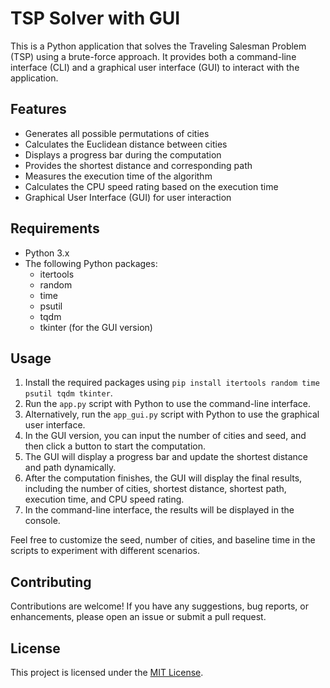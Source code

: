 # TSP Solver with GUI

This is a Python application that solves the Traveling Salesman Problem (TSP) using a brute-force approach. It provides both a command-line interface (CLI) and a graphical user interface (GUI) to interact with the application.

## Features

- Generates all possible permutations of cities
- Calculates the Euclidean distance between cities
- Displays a progress bar during the computation
- Provides the shortest distance and corresponding path
- Measures the execution time of the algorithm
- Calculates the CPU speed rating based on the execution time
- Graphical User Interface (GUI) for user interaction

## Requirements

- Python 3.x
- The following Python packages:
  - itertools
  - random
  - time
  - psutil
  - tqdm
  - tkinter (for the GUI version)

## Usage

1. Install the required packages using `pip install itertools random time psutil tqdm tkinter`.
2. Run the `app.py` script with Python to use the command-line interface.
3. Alternatively, run the `app_gui.py` script with Python to use the graphical user interface.
4. In the GUI version, you can input the number of cities and seed, and then click a button to start the computation.
5. The GUI will display a progress bar and update the shortest distance and path dynamically.
6. After the computation finishes, the GUI will display the final results, including the number of cities, shortest distance, shortest path, execution time, and CPU speed rating.
7. In the command-line interface, the results will be displayed in the console.

Feel free to customize the seed, number of cities, and baseline time in the scripts to experiment with different scenarios.

## Contributing

Contributions are welcome! If you have any suggestions, bug reports, or enhancements, please open an issue or submit a pull request.

## License

This project is licensed under the [MIT License](LICENSE).

